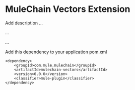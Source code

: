 # MuleChain Vectors Extension

Add description ...


...


...


Add this dependency to your application pom.xml

```
<dependency>
    <groupId>com.mule.mulechain</groupId>
    <artifactId>mulechain-vectors</artifactId>
    <version>0.0.0</version>
    <classifier>mule-plugin</classifier>
</dependency>
```
